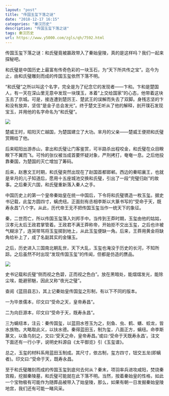 ```yaml
---
layout: "post"
title: "传国玉玺下落之谜"
date: "2018-12-17 16:15"
categories: "秦汉历史"
description: "传国玉玺下落之谜"
tags: 秦汉历史
url: https://www.y5000.com/zgls/qh/7592.html
---
```






传国玉玺下落之谜：和氏璧竟被嬴政带入了秦始皇陵，真的是这样吗？我们一起来探秘吧。

和氏璧是中国历史上最富有传奇色彩的一块玉石，为“天下所共传之宝”。迄今为止，由和氏璧雕刻而成的传国玉玺依然下落不明。

“和氏璧”之所以叫这个名字，完全是为了纪念它的发现者——卞和。卞和是楚国人，有一天在深山里无意中发现一块璞玉，本着“上交给国家”的心态，他带着这块玉去了京城。可是，接连遭到楚厉王、楚武王的误解而失去了双脚。身残志坚的卞和没有放弃，坚信“是金子总会发光”。终于楚文王听从了他的解释，剖开璞石发现宝玉，并用他的名字命名为“和氏璧”。

![](https://img.y5000.com/uploads/allimg/161219/10491AP6-0.jpg)

楚威王时，昭阳灭亡越国，为楚国建立了大功。芈月的父亲——楚威王便把和氏璧赏赐给了他。

后来昭阳出游赤山，拿出和氏璧让门客鉴赏，可半路杀出程咬金，和氏璧在众目睽睽下不翼而飞。可怜的张仪被当成首要怀疑对象，严刑拷打，奄奄一息。之后他投靠秦国，为楚国的灭亡增加了筹码。

后来，赵惠文王时期，和氏璧突然出现在了赵国首都邯郸。西边的秦昭襄王，也就是芈月的儿子知道后，愿用十五座城池交换和氏璧，引出了一段“完璧归赵”的故事。之后秦灭六国，和氏璧重新落入秦人之手。

中国历史上的第一个皇帝秦始皇在统一中国后，下令将和氏璧镌造一枚玉玺。据史书记载，此玺方圆四寸，螭虎纽。正面刻有丞相李斯以大篆书写的“受命于天，既寿永昌”八个字。从此，历代帝王无不把传国玉玺当作一统天下的象征。

秦，二世而亡，所以传国玉玺落入刘邦手中。当传到王莽时期，玉玺由他的姑姑，汉孝元太后王政君掌管着。王政君不满王莽称帝，开始拒不交出玉玺，之后也许被气糊涂了，连哭带骂将玉玺掷到地上，从此玉玺便缺一角。后来，王莽用黄金将缺角给补上了，成了名副其实的金镶玉。

之后，历史进入三国南北朝乱世，天下大乱，玉玺也淹没于历史的长河，不知所踪。之后虽然不时出现“发现传国玉玺”的传闻，但都是仿造的赝品。

![](https://img.y5000.com/uploads/allimg/161219/1049161Q7-1.jpg)

史书记载和氏璧“侧而视之色碧，正而视之色白”。放在黑暗处，能熠熠发光，能除尘埃，能避邪魅，因此又称“夜光之璧”。

查阅《蓝田县志》，其上记秦始皇传国玺之形制，有以下不同的版本。

一为毕景儒本，印文曰“受命之天，皇帝寿昌”。

二为向巨源本，印文曰“受命于天，既寿永昌”。

三为螭纽本，注云：秦传国玺，以蓝田水苍玉为之，刻鱼、虫、鹤、蟮、蛟龙，皆水族物。大略取此义，以扶水德。秦得蓝田玉，制为玺，八面正方，螭纽。命李斯篆文，以鱼鸟刻之，文曰:‘受天之命，皇帝寿昌。’或曰:‘受命于天既寿永昌’。注文下面还有一行小字，说明史料源自《太平御览》引《玉玺谱》。

总之，玉玺的材料系用蓝田玉制成。其尺寸，依古制，玺方四寸，钮交五龙(即螭者)。印文曰:“受命于天，既寿永昌。

至于和氏璧雕刻而成的传国玉玺到底何去何从？秦末，项羽率兵进攻咸阳，焚烧秦宫殿，挖掘秦陵墓，和氏璧可能就在此下落不明。当然，按着秦始皇的性格，如此一个宝物极有可能作为随葬品被带入了始皇陵，那么，如果有朝一日发掘秦始皇陵地宫，我们还有可能一睹风采。
